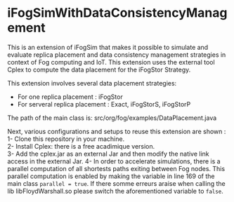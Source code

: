 # iFogSimWithDataConsistencyManagement

This is an extension of iFogSim that makes it possible to simulate and evaluate replica placement and data consistency management strategies in context of Fog computing and IoT. This extension uses the external tool Cplex to compute the data placement for the iFogStor Strategy.  

This extension involves several data placement strategies: 

* For one replica placement : iFogStor
* For serveral replica placement : Exact, iFogStorS, iFogStorP

The path  of the main class is: src/org/fog/examples/DataPlacement.java

Next, various configurations and setups to reuse this extension are shown : 
1- Clone this repository in your machine.  
2- Install Cplex: there is a free acadimique version.  
3- Add the cplex.jar as an external Jar and then modify the native link access in the external Jar. 
4- In order to accelerate simulations, there is a parallel computation of all shortests paths exiting between Fog nodes. This parallel computation is enabled by making the variable in line 169 of the main class `parallel = true`. If there somme erreurs araise when calling the lib libFloydWarshall.so please switch the aforementioned variable to `false`. 
